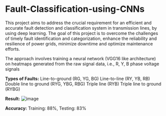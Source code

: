# Fault-Classification-using-CNNs

This project aims to address the crucial requirement for an efficient and accurate fault detection and classification system in transmission lines, by using deep learning. The goal of this project is to overcome the challenges of timely fault identification and categorization, enhance the reliability and resilience of power grids, minimize downtime and optimize maintenance efforts.

The approach involves training a neural network (VGG16 like architecture) on heatmaps generated from the raw signal data, i.e., R, Y, B phase voltage signals

**Types of Faults:**
Line-to-ground (RG, YG, BG)
Line-to-line (RY, YB, RB)
Double line to ground (RYG, YBG, RBG)
Triple line (RYB)
Triple line to ground (RYBG) 


**Result:**
![image](https://github.com/mihikadhariwal/Fault-Classification-using-CNNs/assets/107950680/9d3dfd03-e7bc-4d59-bbea-ddda860404cb)


**Accuracy:** Training: 88%, Testing: 83%
